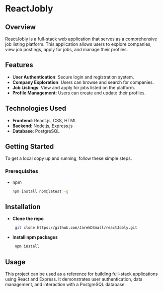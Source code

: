 # ReactJobly

## Overview
ReactJobly is a full-stack web application that serves as a comprehensive job listing platform. This application allows users to explore companies, view job postings, apply for jobs, and manage their profiles.

## Features
- **User Authentication**: Secure login and registration system.
- **Company Exploration**: Users can browse and search for companies.
- **Job Listings**: View and apply for jobs listed on the platform.
- **Profile Management**: Users can create and update their profiles.

## Technologies Used
- **Frontend**: React.js, CSS, HTML
- **Backend**: Node.js, Express.js
- **Database**: PostgreSQL

## Getting Started
To get a local copy up and running, follow these simple steps.

### Prerequisites
- npm
  ```sh
  npm install npm@latest -g

## Installation
 - **Clone the repo** 
   ```sh
    git clone https://github.com/JarekDSmall/reactJobly.git 
 - **Install npm packages**
   ```sh
    npm install

## Usage
 This project can be used as a reference for building full-stack applications using React and Express. It demonstrates user authentication, data management, and interaction with a PostgreSQL database.

 
